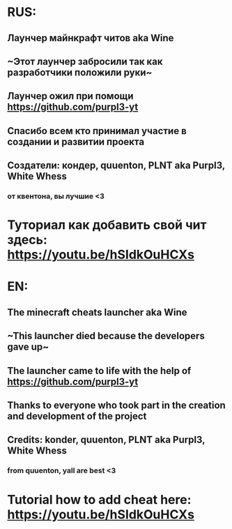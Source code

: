 # RUS:
## Лаунчер майнкрафт читов aka Wine
## ~Этот лаунчер забросили так как разработчики положили руки~
## Лаунчер ожил при помощи https://github.com/purpl3-yt
## Спасибо всем кто принимал участие в создании и развитии проекта 
## Создатели: кондер, quuenton, PLNT aka Purpl3, White Whess
### от квентона, вы лучшие <3
# Туториал как добавить свой чит здесь: https://youtu.be/hSIdkOuHCXs

# EN:
## The minecraft cheats launcher aka Wine
## ~This launcher died because the developers gave up~
## The launcher came to life with the help of https://github.com/purpl3-yt
## Thanks to everyone who took part in the creation and development of the project
## Credits: konder, quuenton, PLNT aka Purpl3, White Whess
### from quuenton, yall are best <3
# Tutorial how to add cheat here: https://youtu.be/hSIdkOuHCXs
